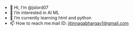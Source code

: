 - 👋 Hi, I’m @jslord07
- 👀 I’m interested in AI ML
- 🌱 I’m currently learning html and python 
- 📫 How to reach me:mail ID: jitinnagabhargav1@gmail.com

<!---
jitinbhargav07/jitinbhargav07 is a ✨ special ✨ repository because its `README.md` (this file) appears on your GitHub profile.
You can click the Preview link to take a look at your changes.
--->
